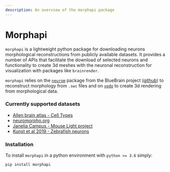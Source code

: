 ```yaml
---
description: An overview of the morphapi package
---
```


# Morphapi

`morphapi` is a lightweight python package for downloading neurons morphological reconstructions from publicly available datasets. It provides a number of APIs that facilitate the download of selected neurons and functionality to create 3d meshes with the neuronal reconstruction for visualization with packages like `brainrender`.

`morphapi` relies on the [`neurom`](https://zenodo.org/record/209498#.XraWUsZ7l24) package from the BlueBrain project \([github](https://github.com/BlueBrain/NeuroM)\) to reconstruct morphology from `.swc` files and on [`vedo`](https://github.com/marcomusy/vedo) to create 3d rendering from morphological data.

### Currently supported datasets

* [Allen brain atlas - Cell Types](https://celltypes.brain-map.org/)
* [neuromorpho.org](http://neuromorpho.org/)
* [Janelia Campus - Mouse Light project](https://www.janelia.org/project-team/mouselight)
* [Kunst et al 2019 - Zebrafish neurons](https://fishatlas.neuro.mpg.de/neurons)

### Installation

To install `morphapi` in a python environment with `python >= 3.6` simply:

```text
pip install morphapi
```

